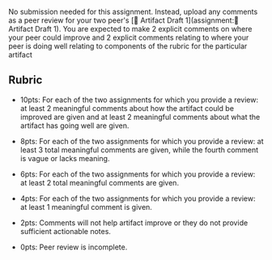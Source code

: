 No submission needed for this assignment. Instead, upload any comments as a peer review for your two peer's [🌱 Artifact Draft 1](assignment:🌱 Artifact Draft 1). You are expected to make 2 explicit comments on where your peer could improve and 2 explicit comments relating to where your peer is doing well relating to components of the rubric for the particular artifact 

## Rubric 

* 10pts: For each of the two assignments for which you provide a review: at least 2 meaningful comments about how the artifact could be improved are given and at least 2 meaningful comments about what the artifact has going well are given.

* 8pts: For each of the two assignments for which you provide a review: at least 3 total meaningful comments are given, while the fourth comment is vague or lacks meaning.

* 6pts: For each of the two assignments for which you provide a review: at least 2 total meaningful comments are given.

* 4pts: For each of the two assignments for which you provide a review: at least 1 meaningful comment is given.

* 2pts: Comments will not help artifact improve or they do not provide sufficient actionable notes.

* 0pts: Peer review is incomplete.